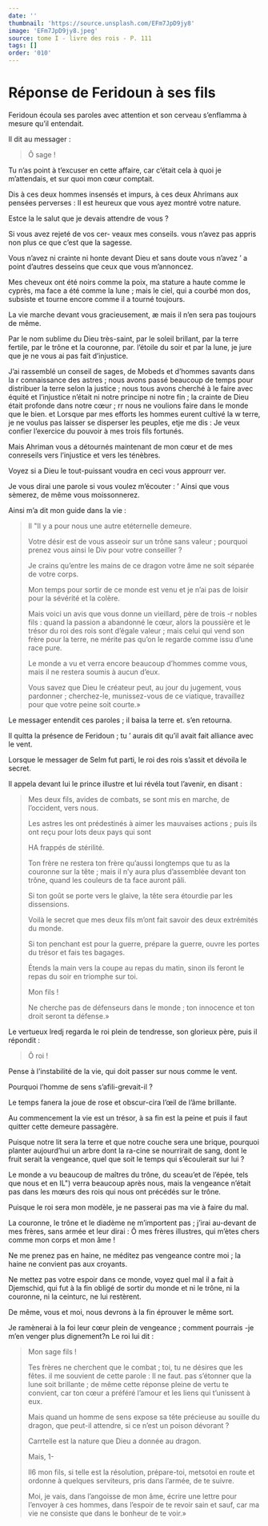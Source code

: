 ```yaml
---
date: ''
thumbnail: 'https://source.unsplash.com/EFm7JpD9jy8'
image: 'EFm7JpD9jy8.jpeg'
source: tome I - livre des rois - P. 111
tags: []
order: '010'
---
```


# Réponse de Feridoun à ses fils

Feridoun écoula ses paroles avec attention et son cerveau s’enflamma à mesure qu’il entendait.

Il dit au messager :

> Ô sage !

Tu n’as point à t’excuser en cette affaire, car c’était cela à quoi je m’attendais, et sur quoi mon cœur comptait.

Dis à ces deux hommes insensés et impurs, à ces deux Ahrimans aux pensées perverses : Il est heureux que vous ayez montré votre nature.

Estce la le salut que je devais attendre de vous ?

Si vous avez rejeté de vos cer- veaux mes conseils. vous n’avez pas appris non plus ce que c’est que la sagesse.

Vous n’avez ni crainte ni honte devant Dieu et sans doute vous n’avez ’
a point d’autres desseins que ceux que vous m’annoncez.

Mes cheveux ont été noirs comme la poix, ma stature a haute comme le cyprès, ma face a été comme la lune ; mais le ciel, qui a courbé mon dos, subsiste et tourne encore comme il a tourné toujours.

La vie marche devant vous gracieusement, æ mais il n’en sera pas toujours de même.

Par le nom sublime du Dieu très-saint, par le soleil brillant, par la terre fertile, par le trône et la couronne, par. l’étoile du soir et par la lune, je jure que je ne vous ai pas fait d’injustice.

J’ai rassemblé un conseil de sages, de Mobeds et d’hommes savants dans la r connaissance des astres ; nous avons passé beaucoup de temps pour distribuer la terre selon la justice ; nous tous avons cherché à le faire avec équité et l’injustice n’était ni notre principe ni notre fin ; la crainte de Dieu était profonde dans notre cœur ; rr nous ne voulions faire dans le monde que le bien. et Lorsque par mes efforts les hommes eurent cultivé la w terre, je ne voulus pas laisser se disperser les peuples, etje me dis : Je veux confier l’exercice du pouvoir à mes trois fils fortunés.

Mais Ahriman vous a détournés maintenant de mon cœur et de mes conreseils vers l’injustice et vers les ténèbres.

Voyez si a Dieu le tout-puissant voudra en ceci vous approurr ver.

Je vous dirai une parole si vous voulez m’écouter : ’ Ainsi que vous sèmerez, de même vous moissonnerez.

Ainsi m’a dit mon guide dans la vie :

> Il "Il y a pour nous une autre etéternelle demeure.
>
> Votre désir est de vous asseoir sur un trône sans valeur ; pourquoi prenez vous ainsi le Div pour votre conseiller ?
>
> Je crains qu’entre les mains de ce dragon votre âme ne soit séparée de votre corps.
>
> Mon temps pour sortir de ce monde est venu et je n’ai pas de loisir pour la sévérité et la colère.
>
> Mais voici un avis que vous donne un vieillard, père de trois -r nobles fils : quand la passion a abandonné le cœur, alors la poussière et le trésor du roi des rois sont d’égale valeur ; mais celui qui vend son frère pour la terre, ne mérite pas qu’on le regarde comme issu d’une race pure.
>
> Le monde a vu et verra encore beaucoup d’hommes comme vous, mais il ne restera soumis à aucun d’eux.
>
> Vous savez que Dieu le créateur peut, au jour du jugement, vous pardonner ; cherchez-le, munissez-vous de ce viatique, travaillez pour que votre peine soit courte.»

Le messager entendit ces paroles ; il baisa la terre et. s’en retourna.

Il quitta la présence de Feridoun ; tu
’ aurais dit qu’il avait fait alliance avec le vent.

Lorsque le messager de Selm fut parti, le roi des rois s’assit et dévoila le secret.

Il appela devant lui le prince illustre et lui révéla tout l’avenir, en disant :

> Mes deux fils, avides de combats, se sont mis en marche, de l’occident, vers nous.
>
> Les astres les ont prédestinés à aimer les mauvaises actions ; puis ils ont reçu pour lots deux pays qui sont
>
> HA frappés de stérilité.
>
> Ton frère ne restera ton frère qu’aussi longtemps que tu as la couronne sur la tête ; mais il n’y aura plus d’assemblée devant ton trône, quand les couleurs de ta face auront pâli.
>
> Si ton goût se porte vers le glaive, la tête sera étourdie par les dissensions.
>
> Voilà le secret que mes deux fils m’ont fait savoir des deux extrémités du monde.
>
> Si ton penchant est pour la guerre, prépare la guerre, ouvre les portes du trésor et fais tes bagages.
>
> Étends la main vers la coupe au repas du matin, sinon ils feront le repas du soir en triomphe sur toi.
>
> Mon fils !
>
> Ne cherche pas de défenseurs dans le monde ; ton innocence et ton droit seront ta défense.»

Le vertueux lredj regarda le roi plein de tendresse, son glorieux père, puis il répondit :

> Ô roi !

Pense à l’instabilité de la vie, qui doit passer sur nous comme le vent.

Pourquoi l’homme de sens s’afili-grevait-il ?

Le temps fanera la joue de rose et obscur-cira l’œil de l’âme brillante.

Au commencement la vie est un trésor, à sa fin est la peine et puis il faut quitter cette demeure passagère.

Puisque notre lit sera la terre et que notre couche sera une brique, pourquoi planter aujourd’hui un arbre dont la ra-cine se nourrirait de sang, dont le fruit serait la vengeance, quel que soit le temps qui s’écoulerait sur lui ?

Le monde a vu beaucoup de maîtres du trône, du sceau’et de l’épée, tels que nous et en IL") verra beaucoup après nous, mais la vengeance n’était pas dans les mœurs des rois qui nous ont précédés sur le trône.

Puisque le roi sera mon modèle, je ne passerai pas ma vie à faire du mal.

La couronne, le trône et le diadème ne m’importent pas ; j’irai au-devant de mes frères, sans armée et leur dirai : Ô mes frères illustres, qui m’ètes chers comme mon corps et mon âme !

Ne me prenez pas en haine, ne méditez pas vengeance contre moi ; la haine ne convient pas aux croyants.

Ne mettez pas votre espoir dans ce monde, voyez quel mal il a fait à Djemschid, qui fut à la fin obligé de sortir du monde et ni le trône, ni la couronne, ni la ceinturc, ne lui restèrent.

De même, vous et moi, nous devrons à la fin éprouver le même sort.

Je ramènerai à la foi leur cœur plein de vengeance ; comment pourrais -je m’en venger plus dignement?n Le roi lui dit :

> Mon sage fils !
>
> Tes frères ne cherchent que le combat ; toi, tu ne désires que les fêtes. il me souvient de cette parole : Il ne faut. pas s’étonner que la lune soit brillante ; de même cette réponse pleine de vertu te convient, car ton cœur a préféré l’amour et les liens qui t’unissent à eux.
>
> Mais quand un homme de sens expose sa tête précieuse au souille du dragon, que peut-il attendre, si ce n’est un poison dévorant ?
>
> Carrtelle est la nature que Dieu a donnée au dragon.
>
> Mais,
1-
>
> ll6 mon fils, si telle est la résolution, prépare-toi, metsotoi en route et ordonne à quelques serviteurs, pris dans l’armée, de te suivre.
>
> Moi, je vais, dans l’angoisse de mon âme, écrire une lettre pour l’envoyer à ces hommes, dans l’espoir de te revoir sain et sauf, car ma vie ne consiste que dans le bonheur de te voir.»
